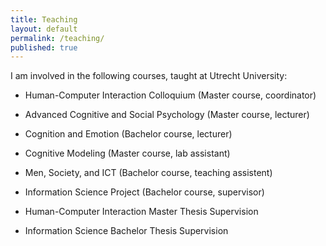 ```yaml
---
title: Teaching
layout: default
permalink: /teaching/
published: true
---
```


I am involved in the following courses, taught at Utrecht University:

- Human-Computer Interaction Colloquium (Master course, coordinator)
- Advanced Cognitive and Social Psychology (Master course, lecturer)
- Cognition and Emotion (Bachelor course, lecturer)

- Cognitive Modeling (Master course, lab assistant)
- Men, Society, and ICT (Bachelor course, teaching assistent)
- Information Science Project (Bachelor course, supervisor)

- Human-Computer Interaction Master Thesis Supervision
- Information Science Bachelor Thesis Supervision
